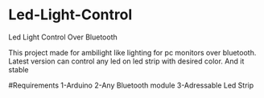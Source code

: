 # Led-Light-Control
Led Light Control Over Bluetooth

This project made for ambilight like lighting for pc monitors over bluetooth.
Latest version can control any led on led strip with desired color. And it stable

#Requirements
1-Arduino
2-Any Bluetooth module
3-Adressable Led Strip
